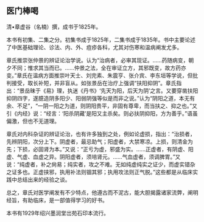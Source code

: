 ## 医门棒喝

清•章虚谷（名楠）撰，成书于1825年。

本书有初集、二集之分。初集书成于1825年，二集书成于1835年。书中主要论述了中医基础理论、诊法、内、外、痘疹各科，尤其对伤寒和温病阐发尤多。

章氏推崇张仲景的辨证论治学说。认为“治病者，必审其现证。……药随病变，朝夕不同；惟求其当而已。……仲景之法，全在审证立方，其邪既变，故方药亦变。”章氏在温病方面推崇叶天士、刘完素、朱震亨、张介宾、李东垣等学说，但批判接受，取长补短，并非盲从。如张景岳在治疗上强调“扶阳抑阴”。章氏指出：“景岳昧于《易》理，执迷《丹书》‘先天为阳，后天为阴’之言。又要穿凿扶阳抑阴四字，遂臆造阴多阳少、阳弱阴强等似是而非之说。”认为“阴阳之道，本无有余、不足”，“一阴一阳之为道，则阴阳贵平，非固有尊卑，而当扶之、抑之也。”又引《内经》说：“经言：‘阳杀阴藏’是阳又主杀矣。则必扶阴抑阳，方为善乎。”语虽偏激，但也不无道理。

章氏对内科杂证的辨证论治，也有许多独到之处，例如论虚损，指出：“治损者，先辨阴阳，次分上下。阴虚者，最忌助气；阳虚者，大禁寒凉。上损，则清金为先；下损，必固肾为本。”又说：“正亏为虚，邪盛为实。……正虚者，有阴虚、阳虚、气虚、血虚之异。阴阳虚者，须培肾元。……气血虚者，须调脾胃。”又说：“纯虚者，补之尙易；纯实者，攻之不难。无如纯虚纯实之证少，而虚实错杂之证多也。正虚挟邪，执用补法则锢其邪；执用攻法则正气脱。”这些都是从临床实践中总结出来的经验之谈。

总之，章氏对医学阐发有不少特点，他遵古而不泥古，能大胆揭露诸家流弊，阐明经旨，有助临床，是一部值得学习的好书。

本书有1929年绍兴墨润堂岀苑石印本流行。